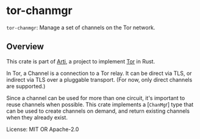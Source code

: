 # tor-chanmgr

`tor-chanmgr`: Manage a set of channels on the Tor network.

## Overview

This crate is part of
[Arti](https://gitlab.torproject.org/tpo/core/arti/), a project to
implement [Tor](https://www.torproject.org/) in Rust.

In Tor, a Channel is a connection to a Tor relay.  It can be
direct via TLS, or indirect via TLS over a pluggable transport.
(For now, only direct channels are supported.)

Since a channel can be used for more than one circuit, it's
important to reuse channels when possible.  This crate implements
a [`ChanMg`r] type that can be used to create channels on demand,
and return existing channels when they already exist.

License: MIT OR Apache-2.0
